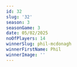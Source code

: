 ```yaml
---
id: 32
slug: '32'
season: 3
seasonGame: 3
date: 05/02/2025
noOfPlayers: 14
winnerSlug: phil-mcdonagh
winnerFirstName: Phil
winnerImage: ''
---
```

